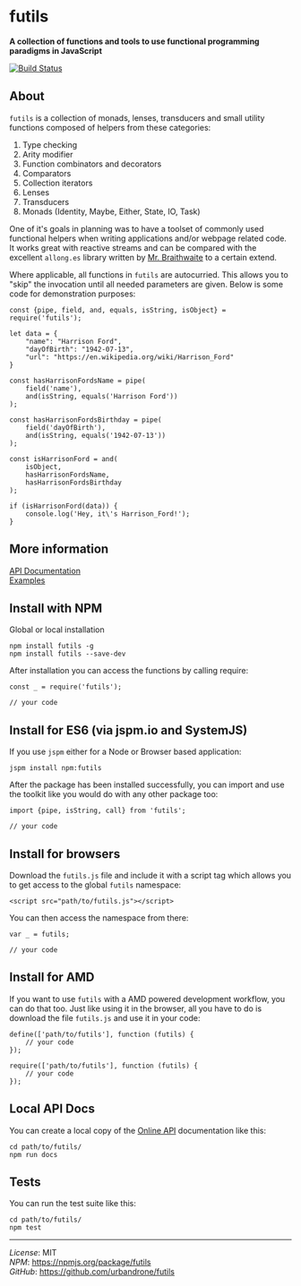 # futils
**A collection of functions and tools to use functional programming paradigms in JavaScript** 

[![Build Status](https://travis-ci.org/urbandrone/futils.svg?branch=master)](https://travis-ci.org/urbandrone/futils)

## About
`futils` is a collection of monads, lenses, transducers and small utility functions composed of helpers from these categories:

1. Type checking
2. Arity modifier
3. Function combinators and decorators
4. Comparators
5. Collection iterators
6. Lenses
7. Transducers
8. Monads (Identity, Maybe, Either, State, IO, Task)

One of it's goals in planning was to have a toolset of commonly used functional helpers when writing applications and/or webpage related code. It works great with reactive streams and can be compared with the excellent `allong.es` library written by [Mr. Braithwaite](http://raganwald.com/) to a certain extend.

Where applicable, all functions in `futils` are autocurried. This allows you to "skip" the invocation until all needed parameters are given. Below is some code for demonstration purposes:
```
const {pipe, field, and, equals, isString, isObject} = require('futils');

let data = {
    "name": "Harrison Ford",
    "dayOfBirth": "1942-07-13",
    "url": "https://en.wikipedia.org/wiki/Harrison_Ford"
}

const hasHarrisonFordsName = pipe(
    field('name'),
    and(isString, equals('Harrison Ford'))
);

const hasHarrisonFordsBirthday = pipe(
    field('dayOfBirth'),
    and(isString, equals('1942-07-13'))
);

const isHarrisonFord = and(
    isObject,
    hasHarrisonFordsName,
    hasHarrisonFordsBirthday
);

if (isHarrisonFord(data)) {
    console.log('Hey, it\'s Harrison_Ford!');
}
```

## More information
[API Documentation](http://www.der-davi.de/futils/docs/index.html)  
[Examples](./examples/readme.md)  

## Install with NPM
Global or local installation
```
npm install futils -g
npm install futils --save-dev
```

After installation you can access the functions by calling require:
```
const _ = require('futils');

// your code
```

## Install for ES6 (via jspm.io and SystemJS)
If you use `jspm` either for a Node or Browser based application:
```
jspm install npm:futils
```

After the package has been installed successfully, you can import and use the toolkit like you would do with any other package too:
```
import {pipe, isString, call} from 'futils';

// your code
```

## Install for browsers
Download the `futils.js` file and include it with a script tag which allows you to get access to the global `futils` namespace:
```
<script src="path/to/futils.js"></script>
```

You can then access the namespace from there:
```
var _ = futils;

// your code
```

## Install for AMD
If you want to use `futils` with a AMD powered development workflow, you can do that too. Just like using it in the browser, all you have to do is download the file `futils.js` and use it in your code:
```
define(['path/to/futils'], function (futils) {
    // your code
});

require(['path/to/futils'], function (futils) {
    // your code
});
```

## Local API Docs
You can create a local copy of the [Online API](http://www.der-davi.de/futils/docs/index.html) documentation like this:
```
cd path/to/futils/
npm run docs
```

## Tests
You can run the test suite like this:
```
cd path/to/futils/
npm test
```

---
*License*: MIT  
*NPM*: https://npmjs.org/package/futils  
*GitHub*: https://github.com/urbandrone/futils